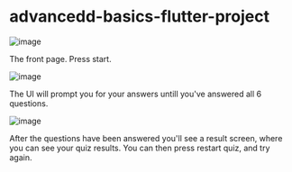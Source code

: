 # advancedd-basics-flutter-project

![image](https://github.com/Charl913/advanced-basics-flutter-project/assets/73072328/61f509e1-9b3a-4cd8-b96b-8958e9c46433)

The front page.
Press start.

![image](https://github.com/Charl913/advanced-basics-flutter-project/assets/73072328/b983f119-82b0-4115-80a5-832bdec3a354)

The UI will prompt you for your answers untill you've answered all 6 questions.

![image](https://github.com/Charl913/advanced-basics-flutter-project/assets/73072328/c20b7f18-3461-49e9-8116-b7bfe52426ab)

After the questions have been answered you'll see a result screen, where you can see your quiz results.
You can then press restart quiz, and try again.
